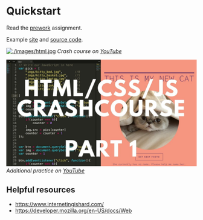 # Quickstart

Read the [prework](./README.md) assignment.

Example [site](https://jake-armstrong.surge.sh) and [source code](https://github.com/jlarmstrongiv/jake-armstrong).

[![./images/html.jpg](./images/html.jpg)](https://www.youtube.com/playlist?list=PLHiGtNshvZ3BRExT8d34We2Ep_nnI7aWf)
_Crash course on [YouTube](https://www.youtube.com/playlist?list=PLHiGtNshvZ3BRExT8d34We2Ep_nnI7aWf)_

[![./images/crash-course.jpg](./images/crash-course.jpg)](https://www.youtube.com/playlist?list=PLxhuIQQ59yy9iqA5AIoBBv6i_vvhRUaGm)
_Additional practice on [YouTube](https://www.youtube.com/playlist?list=PLxhuIQQ59yy9iqA5AIoBBv6i_vvhRUaGm)_

## Helpful resources

- https://www.internetingishard.com/
- https://developer.mozilla.org/en-US/docs/Web
